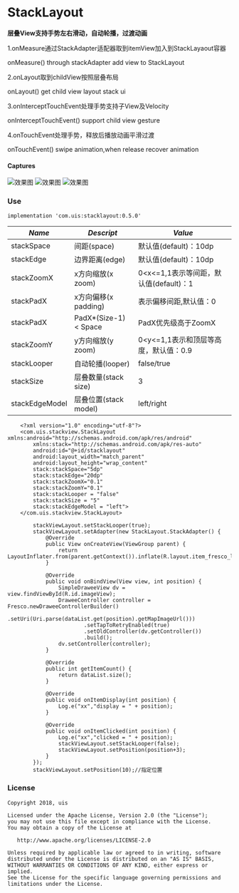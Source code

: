 # StackLayout

**层叠View支持手势左右滑动，自动轮播，过渡动画**

1.onMeasure通过StackAdapter适配器取到itemView加入到StackLayaout容器
  
  onMeasure() through stackAdapter add view to StackLayout

2.onLayout取到childView按照层叠布局

  onLayout() get child view layout stack ui

3.onInterceptTouchEvent处理手势支持子View及Velocity

  onInterceptTouchEvent() support child view gesture

4.onTouchEvent处理手势，释放后播放动画平滑过渡

  onTouchEvent() swipe animation,when release recover animation

 #### Captures

![效果图](/images/image_normal.jpg) ![效果图](/images/image_left.jpg) ![效果图](/images/image_right.jpg)

### Use
    implementation 'com.uis:stacklayout:0.5.0'

*Name*| *Descript*|*Value*
  -----|--------|---
stackSpace|间距(space)|默认值(default)：10dp
stackEdge|边界距离(edge)|默认值(default)：10dp
stackZoomX|x方向缩放(x zoom)| 0<x<=1,1表示等间距，默认值(default)：1
stackPadX|x方向偏移(x padding)|表示偏移间距,默认值：0
stackPadX|PadX*(Size-1) < Space|PadX优先级高于ZoomX
stackZoomY|y方向缩放(y zoom)| 0<y<=1,1表示和顶层等高度，默认值：0.9
stackLooper|自动轮播(looper)|false/true
stackSize|层叠数量(stack size)|3
stackEdgeModel|层叠位置(stack model)|left/right
   
```
    <?xml version="1.0" encoding="utf-8"?>
    <com.uis.stackview.StackLayout xmlns:android="http://schemas.android.com/apk/res/android"
        xmlns:stack="http://schemas.android.com/apk/res-auto"
        android:id="@+id/stacklayout"
        android:layout_width="match_parent"
        android:layout_height="wrap_content"
        stack:stackSpace="5dp"
        stack:stackEdge="20dp"
        stack:stackZoomX="0.1"
        stack:stackZoomY="0.1"
        stack:stackLooper = "false"
        stack:stackSize = "5"
        stack:stackEdgeModel = "left">
    </com.uis.stackview.StackLayout>
```

```
        stackViewLayout.setStackLooper(true);
        stackViewLayout.setAdapter(new StackLayout.StackAdapter() {
            @Override
            public View onCreateView(ViewGroup parent) {
                return LayoutInflater.from(parent.getContext()).inflate(R.layout.item_fresco_layout,null);
            }

            @Override
            public void onBindView(View view, int position) {
                SimpleDraweeView dv = view.findViewById(R.id.imageView);
                DraweeController controller = Fresco.newDraweeControllerBuilder()
                        .setUri(Uri.parse(dataList.get(position).getMapImageUrl()))
                        .setTapToRetryEnabled(true)
                        .setOldController(dv.getController())
                        .build();
                dv.setController(controller);
            }

            @Override
            public int getItemCount() {
                return dataList.size();
            }

            @Override
            public void onItemDisplay(int position) {
                Log.e("xx","display = " + position);
            }

            @Override
            public void onItemClicked(int position) {
                Log.e("xx","clicked = " + position);
                stackViewLayout.setStackLooper(false);
                stackViewLayout.setPosition(position+3);
            }
        });
        stackViewLayout.setPosition(10);//指定位置
```

### License

    Copyright 2018, uis

    Licensed under the Apache License, Version 2.0 (the "License");
    you may not use this file except in compliance with the License.
    You may obtain a copy of the License at

       http://www.apache.org/licenses/LICENSE-2.0

    Unless required by applicable law or agreed to in writing, software
    distributed under the License is distributed on an "AS IS" BASIS,
    WITHOUT WARRANTIES OR CONDITIONS OF ANY KIND, either express or implied.
    See the License for the specific language governing permissions and
    limitations under the License.

